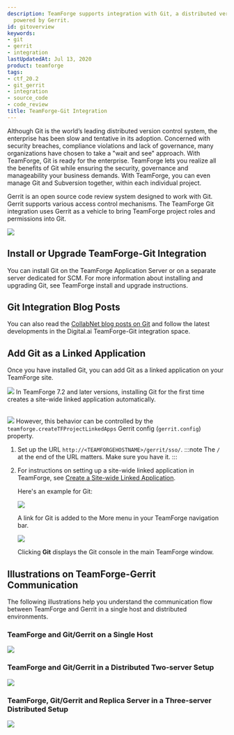 ```yaml
---
description: TeamForge supports integration with Git, a distributed version control tool
  powered by Gerrit.
id: gitoverview
keywords:
- git
- gerrit
- integration
lastUpdatedAt: Jul 13, 2020
product: teamforge
tags:
- ctf_20.2
- git_gerrit
- integration
- source_code
- code_review
title: TeamForge-Git Integration
---
```



Although Git is the world’s leading distributed version control system, the enterprise has been slow and tentative in its adoption. Concerned with security breaches, compliance violations and lack of governance, many organizations have chosen to take a "wait and see" approach. With TeamForge, Git is ready for the enterprise. TeamForge lets you realize all the benefits of Git while ensuring the security, governance and manageability your business demands. With TeamForge, you can even manage Git and Subversion together, within each individual project.

Gerrit is an open source code review system designed to work with Git. Gerrit supports various access control mechanisms. The TeamForge Git integration uses Gerrit as a vehicle to bring TeamForge project roles and permissions into Git.

![](/docs/assets/images/teamforge-git-overview.png)


## Install or Upgrade TeamForge-Git Integration

You can install Git on the TeamForge Application Server or on a separate server dedicated for SCM. For more information about installing and upgrading Git, see TeamForge install and upgrade instructions.

## Git Integration Blog Posts
You can also read the [CollabNet blog posts on Git](http://blogs.collab.net/git) and follow the latest developments in the Digital.ai TeamForge-Git integration space.

## Add Git as a Linked Application

Once you have installed Git, you can add Git as a linked application on your TeamForge site.

![](/docs/assets/images/status-success-small.png) In TeamForge 7.2 and later versions, installing Git for the first time creates a site-wide linked application automatically.<br></br>
<!-- ![](/docs/assets/images/status-success-small.png) In TeamForge 8.0 and later versions, in addition to a site-wide linked application, a project-wide linked application is also created for projects in TeamForge that have at least one CVS repository.<br><br> -->
![](/docs/assets/images/status-success-small.png) However, this behavior can be controlled by the `teamforge.createTFProjectLinkedApps` Gerrit config (`gerrit.config`) property.

1. Set up the URL `http://<TEAMFORGEHOSTNAME>/gerrit/sso/`.
   :::note
   The `/` at the end of the URL matters. Make sure you have it.
   :::
1. For instructions on setting up a site-wide linked application in TeamForge, see [Create a Site-wide Linked Application](./externalapplications#linkedapps).
   
   Here's an example for Git:
   
   ![](/docs/assets/images/gerrit-linkedapp-80.png)
   
   A link for Git is added to the More menu in your TeamForge navigation bar.

   ![](/docs/assets/images/gerrit-linkedapp-80-1.png)

   Clicking **Git** displays the Git console in the main TeamForge window.

## Illustrations on TeamForge-Gerrit Communication

The following illustrations help you understand the communication flow between TeamForge and Gerrit in a single host and distributed environments.

### TeamForge and Git/Gerrit on a Single Host

![](/docs/assets/images/tfgerritcomm01.png)

### TeamForge and Git/Gerrit in a Distributed Two-server Setup

![](/docs/assets/images/tfgerritcomm02.png)

### TeamForge, Git/Gerrit and Replica Server in a Three-server Distributed Setup

![](/docs/assets/images/tfgerritcomm03.png)
